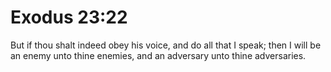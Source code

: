 # Exodus 23:22

But if thou shalt indeed obey his voice, and do all that I speak; then I will be an enemy unto thine enemies, and an adversary unto thine adversaries.